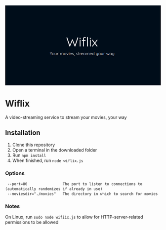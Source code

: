 ![Wiflix](/img/screenshot.png?raw=true "Wiflix")


# Wiflix
A video-streaming service to stream your movies, your way

## Installation
1. Clone this repository
2. Open a terminal in the downloaded folder
3. Run `npm install`
4. When finished, run `node wiflix.js`

### Options
```
 --port=80                The port to listen to connections to (automatically randomizes if already in use)
 --moviesdir="./movies"   The directory in which to search for movies
```

### Notes
On Linux, run `sudo node wifiix.js` to allow for HTTP-server-related permissions to be allowed
